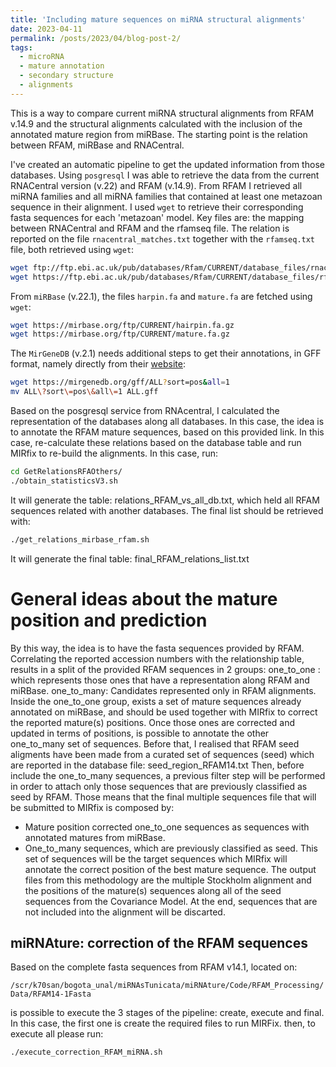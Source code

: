 ```yaml
---
title: 'Including mature sequences on miRNA structural alignments'
date: 2023-04-11
permalink: /posts/2023/04/blog-post-2/
tags:
  - microRNA
  - mature annotation
  - secondary structure
  - alignments
---
```


This is a way to compare current miRNA structural alignments from RFAM v.14.9 and the 
structural alignments calculated with the inclusion of the annotated mature region from miRBase.
The starting point is the relation between RFAM, miRBase and RNACentral.

I've created an automatic pipeline to get the updated information from those databases. Using `posgresql` I was able to retrieve the data from the current RNACentral version (v.22) and RFAM (v.14.9). From RFAM I
retrieved all miRNA families and all miRNA families that contained at least one
metazoan sequence in their alignment. I used `wget` to retrieve their
corresponding fasta sequences for each 'metazoan' model.
Key files are: the mapping between RNACentral and RFAM and the rfamseq file. The relation is
reported on the file `rnacentral_matches.txt` together with the `rfamseq.txt` file, both retrieved using `wget`:

```bash
wget ftp://ftp.ebi.ac.uk/pub/databases/Rfam/CURRENT/database_files/rnacentral_matches.txt.gz
wget https://ftp.ebi.ac.uk/pub/databases/Rfam/CURRENT/database_files/rfamseq.txt.gz
```

From `miRBase` (v.22.1), the files `harpin.fa` and `mature.fa` are fetched using `wget`:

```bash
wget https://mirbase.org/ftp/CURRENT/hairpin.fa.gz
wget https://mirbase.org/ftp/CURRENT/mature.fa.gz
```

The `MirGeneDB` (v.2.1) needs additional steps to get their annotations, in GFF format, namely directly
from their [website](https://mirgenedb.org/):

```bash
wget https://mirgenedb.org/gff/ALL?sort=pos&all=1
mv ALL\?sort\=pos\&all\=1 ALL.gff
```

Based on the posgresql service from RNAcentral, I calculated the representation
of the databases along all databases. In this case, the idea is to annotate the
RFAM mature sequences, based on this provided link. In this case, re-calculate these
relations based on the database table and run MIRfix to re-build the alignments. 
In this case, run:

```bash
cd GetRelationsRFAOthers/
./obtain_statisticsV3.sh
```

It will generate the table: relations_RFAM_vs_all_db.txt, which held all RFAM sequences 
related with another databases. The final list should be retrieved with:

```bash
./get_relations_mirbase_rfam.sh
```

It will generate the final table: final_RFAM_relations_list.txt

General ideas about the mature position and prediction
======
By this way, the idea is to have the fasta sequences provided by RFAM. Correlating
the reported accession numbers with the relationship table, results in a split of the
provided RFAM sequences in 2 groups:
one_to_one : which represents those ones that have a representation along RFAM and miRBase.
one_to_many: Candidates represented only in RFAM alignments.
Inside the one_to_one group, exists a set of mature sequences already annotated on miRBase,
and should be used together with MIRfix to correct the reported mature(s) positions.
Once those ones are corrected and updated in terms of positions, is possible to annotate 
the other one_to_many set of sequences. Before that, I realised that RFAM seed aligments have
been made from a curated set of sequences (seed) which are reported in the database file:
seed_region_RFAM14.txt
Then, before include the one_to_many sequences, a previous filter step will be performed in
order to attach only those sequences that are previously classified as seed by RFAM.
Those means that the final multiple sequences file that will be submitted to MIRfix is composed
by:
- Mature position corrected one_to_one sequences as sequences with annotated matures from miRBase.
- One_to_many sequences, which are previously classified as seed. This set of sequences will be
the target sequences which MIRfix will annotate the correct position of the best mature sequence. 
The output files from this methodology are the multiple Stockholm alignment and the positions 
of the mature(s) sequences along all of the seed sequences from the Covariance Model. At the end,
sequences that are not included into the alignment will be discarted. 


miRNAture: correction of the RFAM sequences
-----
Based on the complete fasta sequences from RFAM v14.1, located on: 

`/scr/k70san/bogota_unal/miRNAsTunicata/miRNAture/Code/RFAM_Processing/Data/RFAM14-1Fasta`

is possible to execute the 3 stages of the pipeline: create, execute and final.
In this case, the first one is create the required files to run MIRFix.
then, to execute all please run:

`./execute_correction_RFAM_miRNA.sh`

